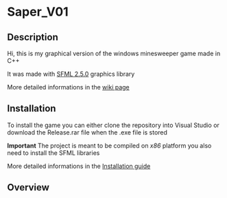 # Saper_V01

## Description
Hi, this is my graphical version of the windows minesweeper game made in C++

It was made with [SFML 2.5.0](https://www.sfml-dev.org/index.php) graphics library

More detailed informations in the [wiki page](https://github.com/martinrybka2000/Saper_V01/wiki)

## Installation
To install the game you can either clone the repository into Visual Studio or download the Release.rar file when the .exe file is stored


<B>Important</B> The project is meant to be compiled on <I>x86</I> platform you also need to install the SFML libraries

More detailed informations in the [Installation guide](https://github.com/martinrybka2000/Saper_V01/wiki/Installation-guide)

## Overview
